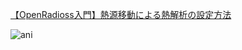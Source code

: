 [【OpenRadioss入門】熱源移動による熱解析の設定方法](https://takun-physics.net/16694/)

![ani](https://github.com/kamakiri1225/OpenRadiossExample/assets/36812492/26206439-964a-4b53-a0d3-2e1bd14b6fc1)
